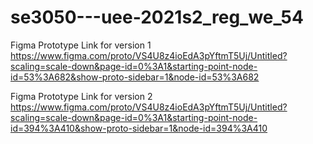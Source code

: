 # se3050---uee-2021s2_reg_we_54

Figma Prototype Link for version 1
https://www.figma.com/proto/VS4U8z4ioEdA3pYftmT5Uj/Untitled?scaling=scale-down&page-id=0%3A1&starting-point-node-id=53%3A682&show-proto-sidebar=1&node-id=53%3A682

Figma Prototype Link for version 2
https://www.figma.com/proto/VS4U8z4ioEdA3pYftmT5Uj/Untitled?scaling=scale-down&page-id=0%3A1&starting-point-node-id=394%3A410&show-proto-sidebar=1&node-id=394%3A410
